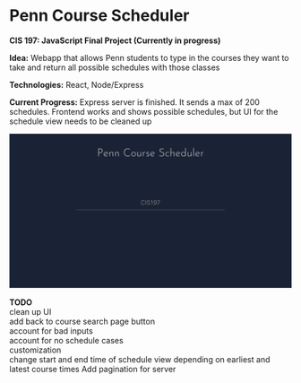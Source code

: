 # Penn Course Scheduler

**CIS 197: JavaScript Final Project (Currently in progress)**

**Idea:** Webapp that allows Penn students to type in the courses they want to take and return all possible schedules with those classes

**Technologies:** React, Node/Express

**Current Progress:** Express server is finished. It sends a max of 200 schedules. Frontend works and shows possible schedules, but UI for the schedule view needs to be cleaned up

![Search Screen](/media/search-page.png)

**TODO**  
clean up UI  
add back to course search page button  
account for bad inputs  
account for no schedule cases  
customization  
change start and end time of schedule view depending on earliest and latest course times
Add pagination for server
